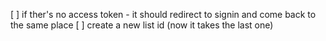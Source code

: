[ ] if ther's no access token - it should redirect to signin and come back to the same place
[ ] create a new list id (now it takes the last one)
